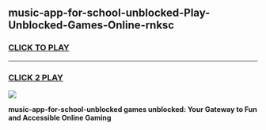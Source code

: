 
## music-app-for-school-unblocked-Play-Unblocked-Games-Online-rnksc
<h3>
<a href="https://premium76.site?title=music-app-for-school-unblocked&ref=25A">CLICK TO PLAY</a></h3>
<hr>

<h3>
<a href="https://premium76.site?title=music-app-for-school-unblocked&ref=25A">CLICK 2 PLAY</a>
  
</h3>

<a href="https://premium76.site?title=music-app-for-school-unblocked&ref=25A"><img src="https://clearcache.store/games.png"></a>


**music-app-for-school-unblocked games unblocked: Your Gateway to Fun and Accessible Online Gaming**
